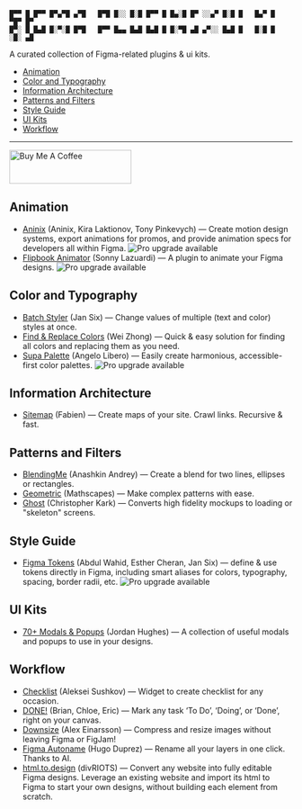 ```
█▀▀ █ █▀▀ █▀▄▀█ ▄▀█   █▀█ █░░ █░█ █▀▀ █ █▄░█ █▀ ░░▄▀ █░█ █   █▄▀ █ ▀█▀ █▀
█▀░ █ █▄█ █░▀░█ █▀█   █▀▀ █▄▄ █▄█ █▄█ █ █░▀█ ▄█ ▄▀░░ █▄█ █   █░█ █ ░█░ ▄█
```
A curated collection of Figma-related plugins & ui kits.

- [Animation](#animation)
- [Color and Typography](#color-and-typography)
- [Information Architecture](#information-architecture)
- [Patterns and Filters](#patterns-and-filters)
- [Style Guide](#style-guide)
- [UI Kits](#ui-kits)
- [Workflow](#workflow)

---------------------------------------

<a href="https://www.buymeacoffee.com/randydigital" target="_blank"><img src="https://cdn.buymeacoffee.com/buttons/v2/default-green.png" alt="Buy Me A Coffee" style="height: 60px !important;width: 217px !important;" ></a>

## Animation
- [Aninix](https://www.figma.com/community/plugin/988173868842375596/Aninix-%C2%B7-UI-animation) (Aninix, Kira Laktionov, Tony Pinkevych) — Сreate motion design systems, export animations for promos, and provide animation specs for developers all within Figma. ![Pro upgrade available](https://randydaniel.github.io/figma-plugins-ui/media/pro.svg "Pro upgrade available")
- [Flipbook Animator](https://www.figma.com/community/plugin/823077195186711433/Flipbook-Animator-GIF) (Sonny Lazuardi) — A plugin to animate your Figma designs. ![Pro upgrade available](https://randydaniel.github.io/figma-plugins-ui/media/pro.svg "Pro upgrade available")

## Color and Typography
- [Batch Styler](https://www.figma.com/community/plugin/818203235789864127/Batch-Styler) (Jan Six) — Change values of multiple (text and color) styles at once.
- [Find & Replace Colors](https://www.figma.com/community/plugin/806266638862897503/Find-and-Replace-Colors) (Wei Zhong) — Quick & easy solution for finding all colors and replacing them as you need.
- [Supa Palette](https://www.figma.com/community/plugin/1103648664059257410/Supa-Palette) (Angelo Libero) — Easily create harmonious, accessible-first color palettes. ![Pro upgrade available](https://randydaniel.github.io/figma-plugins-ui/media/pro.svg "Pro upgrade available")

## Information Architecture
- [Sitemap](https://www.figma.com/community/plugin/818613147082270958/Sitemap) (Fabien) — Create maps of your site. Crawl links. Recursive & fast.

## Patterns and Filters
- [BlendingMe](https://www.figma.com/community/plugin/887243243437608411/BlendingMe) (Anashkin Andrey) — Create a blend for two lines, ellipses or rectangles.
- [Geometric](https://www.figma.com/community/plugin/816329785694858088/Geometric) (Mathscapes) — Make complex patterns with ease.
- [Ghost](https://www.figma.com/community/plugin/1017135840453013129/Ghost) (Christopher Kark) — Converts high fidelity mockups to loading or "skeleton" screens.

## Style Guide
- [Figma Tokens](https://www.figma.com/community/plugin/843461159747178978/Figma-Tokens) (Abdul Wahid, Esther Cheran, Jan Six) — define & use tokens directly in Figma, including smart aliases for colors, typography, spacing, border radii, etc. ![Pro upgrade available](https://randydaniel.github.io/figma-plugins-ui/media/pro.svg "Pro upgrade available")

## UI Kits
- [70+ Modals & Popups](https://www.figma.com/community/file/1160004185821594377) (Jordan Hughes) — A collection of useful modals and popups to use in your designs.

## Workflow
- [Checklist](https://www.figma.com/community/widget/1151240412068749314) (Aleksei Sushkov) — Widget to create checklist for any occasion.
- [DONE!](https://www.figma.com/community/widget/1158809166636728308/DONE!) (Brian, Chloe, Eric) — Mark any task ‘To Do’, ‘Doing’, or ‘Done’, right on your canvas.
- [Downsize](https://www.figma.com/community/plugin/869495400795251845/Downsize) (Alex Einarsson) — Compress and resize images without leaving Figma or FigJam!
- [Figma Autoname](https://www.figma.com/community/plugin/1160642826057169962) (Hugo Duprez) — Rename all your layers in one click. Thanks to AI.
- [html.to.design](https://www.figma.com/community/plugin/1159123024924461424/html.to.design) (divRIOTS) — Convert any website into fully editable Figma designs. Leverage an existing website and import its html to Figma to start your own designs, without building each element from scratch.

